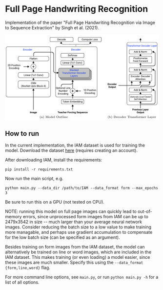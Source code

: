 # Full Page Handwriting Recognition
Implementation of the paper "Full Page Handwriting Recognition via Image to Sequence
Extraction" by Singh et al. (2021).

![model-schematic](img/model-schematic.png)

## How to run

In the current implementation, the IAM dataset is used for training the model. Download
the dataset
[here](https://fki.tic.heia-fr.ch/databases/download-the-iam-handwriting-database)
(requires creating an account).

After downloading IAM, install the requirements:

```shell
pip install -r requirements.txt
```

Now run the main script, e.g.

```shell
python main.py --data_dir /path/to/IAM --data_format form --max_epochs 3
```

Be sure to run this on a GPU (not tested on CPU).

NOTE: running this model on full page images can quickly lead to out-of-memory errors,
since unprocessed form images from IAM can be up to 2479x3542 in size -- much larger
than your average neural network images.  Consider reducing the batch size to a low
value to make training more managable, and perhaps use gradient accumulation to
compensate for the low batch size (can be specified as an argument).

Besides training on form images from the IAM dataset, the model can alternatively be
trained on line or word images, which are included in the IAM dataset.  This makes
training (or even loading) a model easier, since these images are much smaller. Specify
this using the `--data_format {form,line,word}` flag.

For more command line options, see `main.py`, or run `python main.py -h` for a list of
all options.

